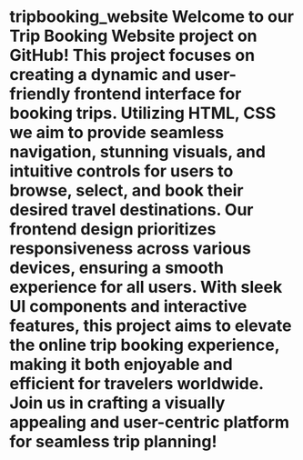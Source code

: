 # tripbooking_website Welcome to our Trip Booking Website project on GitHub! This project focuses on creating a dynamic and user-friendly frontend interface for booking trips. Utilizing HTML, CSS we aim to provide seamless navigation, stunning visuals, and intuitive controls for users to browse, select, and book their desired travel destinations. Our frontend design prioritizes responsiveness across various devices, ensuring a smooth experience for all users. With sleek UI components and interactive features, this project aims to elevate the online trip booking experience, making it both enjoyable and efficient for travelers worldwide. Join us in crafting a visually appealing and user-centric platform for seamless trip planning!
